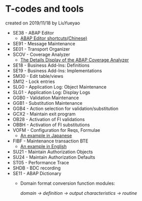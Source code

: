 # T-codes and tools
created on 2019/11/18 by LiuYueyao
* SE38 - ABAP Editor
  * [ABAP Editor shortcuts(Chinese)](https://blog.csdn.net/champaignwolf/article/details/77929934)
* SE91 - Message Maintenance
* SE01 - Transport Organizer
* SCOV - Coverage Analyzer
  * [The Details Display of the ABAP Coverage Analyzer](https://help.sap.com/viewer/ba879a6e2ea04d9bb94c7ccd7cdac446/1709%20000/en-US/49175e98a2ec14d2e10000000a42189b.html)
* SE18 - Business Add-Ins: Definitions
* SE19 - Business Add-Ins: Implementations
* SM30 - Edit table/views
* SM12 - Lock entries
* SLG0 - Application Log: Object Maintenance
* SLG1 - Application Log: Display Logs
* GGB0 - Validation Maintenance
* GGB1 - Substitution Maintenance
* GGB4 - Action selection for validation/substitution
* GCX2 - Maintain exit program
* OB28 - Activation of FI validations
* OBBH - Activation of FI substitutions
* VOFM - Configuration for Reqs, Formulae
  * [An example in Japanese](./documents/VOFM_example.md)
* FIBF - Maintenance transaction BTE
  * [An example in English](./documents/FIBF_example.md)
* SU21 - Maintain Authorization Objects
* SU24 - Maintain Authorization Defaults
* ST05 - Performance Trace
* SHDB - BDC recording
* SE11 - ABAP Dictionary
  * Domain format conversion function modules:

    *domain -> definition -> output characteristics -> routine*
